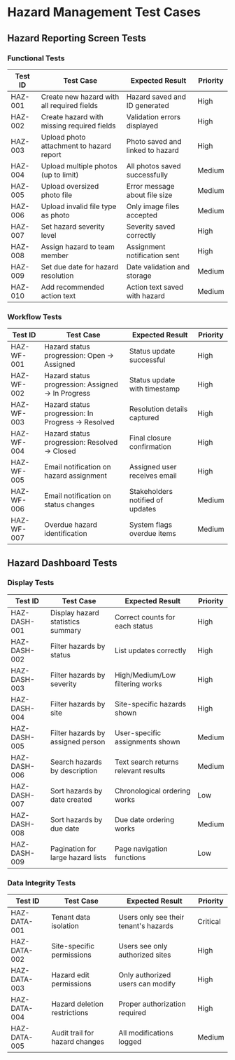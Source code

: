 # Hazard Management Test Cases

## Hazard Reporting Screen Tests

### Functional Tests
| Test ID | Test Case | Expected Result | Priority |
|---------|-----------|----------------|----------|
| HAZ-001 | Create new hazard with all required fields | Hazard saved and ID generated | High |
| HAZ-002 | Create hazard with missing required fields | Validation errors displayed | High |
| HAZ-003 | Upload photo attachment to hazard report | Photo saved and linked to hazard | High |
| HAZ-004 | Upload multiple photos (up to limit) | All photos saved successfully | Medium |
| HAZ-005 | Upload oversized photo file | Error message about file size | Medium |
| HAZ-006 | Upload invalid file type as photo | Only image files accepted | Medium |
| HAZ-007 | Set hazard severity level | Severity saved correctly | High |
| HAZ-008 | Assign hazard to team member | Assignment notification sent | High |
| HAZ-009 | Set due date for hazard resolution | Date validation and storage | Medium |
| HAZ-010 | Add recommended action text | Action text saved with hazard | Medium |

### Workflow Tests
| Test ID | Test Case | Expected Result | Priority |
|---------|-----------|----------------|----------|
| HAZ-WF-001 | Hazard status progression: Open → Assigned | Status update successful | High |
| HAZ-WF-002 | Hazard status progression: Assigned → In Progress | Status update with timestamp | High |
| HAZ-WF-003 | Hazard status progression: In Progress → Resolved | Resolution details captured | High |
| HAZ-WF-004 | Hazard status progression: Resolved → Closed | Final closure confirmation | High |
| HAZ-WF-005 | Email notification on hazard assignment | Assigned user receives email | High |
| HAZ-WF-006 | Email notification on status changes | Stakeholders notified of updates | Medium |
| HAZ-WF-007 | Overdue hazard identification | System flags overdue items | Medium |

## Hazard Dashboard Tests

### Display Tests
| Test ID | Test Case | Expected Result | Priority |
|---------|-----------|----------------|----------|
| HAZ-DASH-001 | Display hazard statistics summary | Correct counts for each status | High |
| HAZ-DASH-002 | Filter hazards by status | List updates correctly | High |
| HAZ-DASH-003 | Filter hazards by severity | High/Medium/Low filtering works | High |
| HAZ-DASH-004 | Filter hazards by site | Site-specific hazards shown | High |
| HAZ-DASH-005 | Filter hazards by assigned person | User-specific assignments shown | Medium |
| HAZ-DASH-006 | Search hazards by description | Text search returns relevant results | Medium |
| HAZ-DASH-007 | Sort hazards by date created | Chronological ordering works | Low |
| HAZ-DASH-008 | Sort hazards by due date | Due date ordering works | Medium |
| HAZ-DASH-009 | Pagination for large hazard lists | Page navigation functions | Low |

### Data Integrity Tests
| Test ID | Test Case | Expected Result | Priority |
|---------|-----------|----------------|----------|
| HAZ-DATA-001 | Tenant data isolation | Users only see their tenant's hazards | Critical |
| HAZ-DATA-002 | Site-specific permissions | Users see only authorized sites | High |
| HAZ-DATA-003 | Hazard edit permissions | Only authorized users can modify | High |
| HAZ-DATA-004 | Hazard deletion restrictions | Proper authorization required | High |
| HAZ-DATA-005 | Audit trail for hazard changes | All modifications logged | Medium |